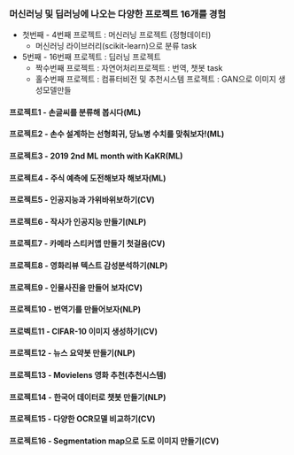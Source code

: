 ### 머신러닝 및 딥러닝에 나오는 다양한 프로젝트 16개를 경험
- 첫번째 - 4번째 프로젝트 : 머신러닝 프로젝트 (정형데이터)
  - 머신러닝 라이브러리(scikit-learn)으로 분류 task
- 5번째 - 16번째 프로젝트 : 딥러닝 프로젝트
  - 짝수번째 프로젝트 : 자연어처리프로젝트 : 번역, 챗봇 task
  - 홀수번째 프로젝트 : 컴퓨터비전 및 추천시스템 프로젝트 : GAN으로 이미지 생성모델만들
         
#### 프로젝트1 - 손글씨를 분류해 봅시다(ML)

#### 프로젝트2 - 손수 설계하는 선형회귀, 당뇨병 수치를 맞춰보자!(ML)

#### 프로젝트3 - 2019 2nd ML month with KaKR(ML)

#### 프로젝트4 - 주식 예측에 도전해보자 해보자(ML)

#### 프로젝트5 - 인공지능과 가위바위보하기(CV)

#### 프로젝트6 - 작사가 인공지능 만들기(NLP)

#### 프로젝트7 - 카메라 스티커앱 만들기 첫걸음(CV)

#### 프로젝트8 - 영화리뷰 텍스트 감성분석하기(NLP)

#### 프로젝트9 - 인물사진을 만들어 보자(CV)

#### 프로젝트10 - 번역기를 만들어보자(NLP)

#### 프로벡트11 - CIFAR-10 이미지 생성하기(CV)

#### 프로젝트12 - 뉴스 요약봇 만들기(NLP)

#### 프로젝트13 - Movielens 영화 추천(추천시스템)

#### 프로젝트14 - 한국어 데이터로 챗봇 만들기(NLP)

#### 프로젝트15 - 다양한 OCR모델 비교하기(CV)

#### 프로젝트16 - Segmentation map으로 도로 이미지 만들기(CV)
